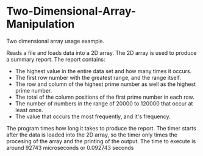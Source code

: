 # Two-Dimensional-Array-Manipulation
Two dimensional array usage example. 

Reads a file and loads data into a 2D array. The 2D array is used to produce a summary report. 
The report contains:
* The highest value in the entire data set and how many times it occurs.
* The first row number with the greatest range, and the range itself. 
* The row and column of the highest prime number as well as the highest prime number.
* The total of the column positions of the first prime number in each row. 
* The number of numbers in the range of 20000 to 120000 that occur at least once. 
* The value that occurs the most frequently, and it's frequency.

The program times how long it takes to produce the report. The timer starts after the data is loaded into the 2D array, so the timer only times the procesing of the array and the printing of the output. 
The time to execute is around 92743 microseconds or 0.092743 seconds 
